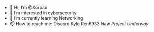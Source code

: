- 👋 Hi, I’m @Xorpax
- 👀 I’m interested in cybersecurity
- 🌱 I’m currently learning Networking
- 📫 How to reach me: Discord Kylo Ren6933
*New Project Underway*

<!--- 💞️ I’m looking to collaborate on ...--->
<!---
Xorpax/Xorpax is a ✨ special ✨ repository because its `README.md` (this file) appears on your GitHub profile.
You can click the Preview link to take a look at your changes.
--->
